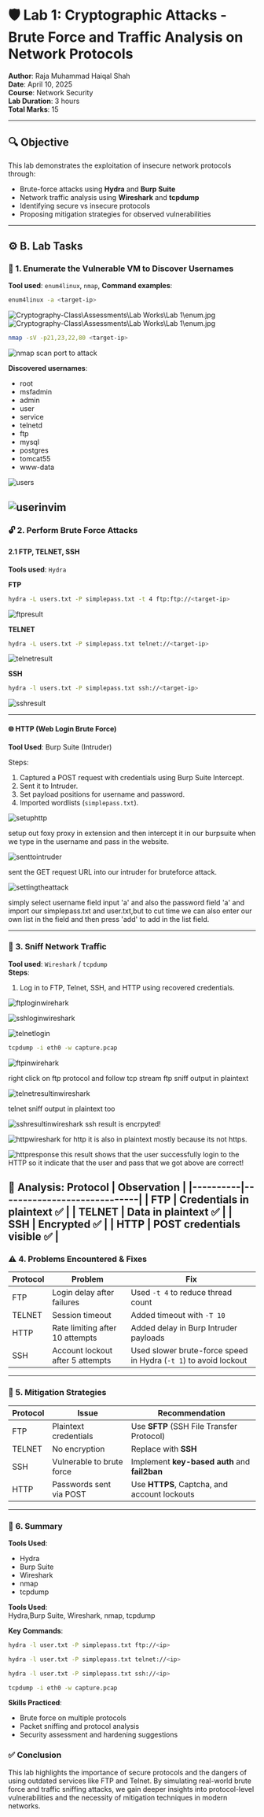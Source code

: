 
# 🛡️ Lab 1: Cryptographic Attacks - Brute Force and Traffic Analysis on Network Protocols

**Author**: Raja Muhammad Haiqal Shah  
**Date**: April 10, 2025  
**Course**: Network Security  
**Lab Duration**: 3 hours  
**Total Marks**: 15  

---

## 🔍 Objective

This lab demonstrates the exploitation of insecure network protocols through:

- Brute-force attacks using **Hydra** and **Burp Suite**
- Network traffic analysis using **Wireshark** and **tcpdump**
- Identifying secure vs insecure protocols
- Proposing mitigation strategies for observed vulnerabilities

---

## ⚙️ B. Lab Tasks

### 🔎 1. Enumerate the Vulnerable VM to Discover Usernames

**Tool used**: `enum4linux`, `nmap`, 
**Command examples**:

```bash
enum4linux -a <target-ip>
```
![Cryptography-Class\Assessments\Lab Works\Lab 1\enum.jpg](enumcommand.jpg)
![Cryptography-Class\Assessments\Lab Works\Lab 1\enum.jpg](enum.jpg)

```bash
nmap -sV -p21,23,22,80 <target-ip>
```
![nmap scan port to attack](nmapscan.jpg)

**Discovered usernames**:
- root
- msfadmin
- admin
- user
- service
- telnetd
- ftp
- mysql
- postgres
- tomcat55
- www-data
  
![users](vimusers.jpg)

![userinvim](userinvim.png)
---

### 🔓 2. Perform Brute Force Attacks
#### 2.1 FTP, TELNET, SSH  
**Tools used**: `Hydra`

**FTP**
```bash
hydra -L users.txt -P simplepass.txt -t 4 ftp:ftp://<target-ip> 
```
![ftpresult](ftpresult.png)

**TELNET**
```bash
hydra -L users.txt -P simplepass.txt telnet://<target-ip>
```

![telnetresult](telnetresult.png)

**SSH**
```bash
hydra -l users.txt -P simplepass.txt ssh://<target-ip>
```

![sshresult](sshresult.png)

---

#### 🌐 HTTP (Web Login Brute Force)
**Tool Used**: Burp Suite (Intruder)

Steps:
1. Captured a POST request with credentials using Burp Suite Intercept.
2. Sent it to Intruder.
3. Set payload positions for username and password.
4. Imported wordlists (`simplepass.txt`).

![setuphttp](setupbrutefrocehttp.png)

setup out foxy proxy in extension and then intercept it in our burpsuite when we type in the username and pass in the website.

![senttointruder](sendtointruder.png)

sent the GET request URL into our intruder for bruteforce attack.

![settingtheattack](settingtheattack.png)

simply select username field input 'a' and also the password field 'a' and import our simplepass.txt and user.txt,but to cut time we can also enter our own list in the field and then press 'add' to add in the list field.

---

### 🧪 3. Sniff Network Traffic
**Tool used**: `Wireshark` / `tcpdump`  
**Steps**:
1. Log in to FTP, Telnet, SSH, and HTTP using recovered credentials.

![ftploginwirehark](ftploginwirehark.png)

![sshloginwireshark](sshloginwireshark.png)

![telnetlogin](telnetwiresharklogin.png)

```bash
tcpdump -i eth0 -w capture.pcap
```
![ftpinwirehark](ftpresultinwireshark.png)

right click on ftp protocol and follow tcp stream
ftp sniff output in plaintext

![telnetresultinwireshark](telnetresultinwireshark.png)

telnet sniff output in plaintext too

![sshresultinwireshark](sshresultinwireshark.png)
ssh result is encrpyted!

![httpwireshark](httpwirehark.png)
for http it is also in plaintext mostly because its not https.

![httpresponse](image.png)
this result shows that the user successfully login to the HTTP so it indicate that the user and pass that we got above are correct!

**🧩 Analysis**:
 Protocol | Observation                 |
|----------|-----------------------------|
| FTP      | Credentials in plaintext ✅ |
| TELNET   | Data in plaintext ✅         |
| SSH      | Encrypted ✅                 |
| HTTP     | POST credentials visible ✅  |
---

### ⚠️ 4. Problems Encountered & Fixes

| Protocol | Problem                          | Fix                                     |
|----------|----------------------------------|-----------------------------------------|
| FTP      | Login delay after failures       | Used `-t 4` to reduce thread count      |
| TELNET   | Session timeout                  | Added timeout with `-T 10`              |
| HTTP     | Rate limiting after 10 attempts  | Added delay in Burp Intruder payloads   |
| SSH      | Account lockout after 5 attempts | Used slower brute-force speed in Hydra (`-t 1`) to avoid lockout |

---

### 🔐 5. Mitigation Strategies

| Protocol | Issue                        | Recommendation                                |
|----------|------------------------------|-----------------------------------------------|
| FTP      | Plaintext credentials        | Use **SFTP** (SSH File Transfer Protocol)     |
| TELNET   | No encryption                | Replace with **SSH**                          |
| SSH      | Vulnerable to brute force    | Implement **key-based auth** and **fail2ban** |
| HTTP     | Passwords sent via POST      | Use **HTTPS**, Captcha, and account lockouts  |

---

### 📝 6. Summary

**Tools Used**:
- Hydra  
- Burp Suite  
- Wireshark  
- nmap  
- tcpdump

**Tools Used**:  
Hydra,Burp Suite, Wireshark,  nmap, tcpdump

**Key Commands**:

```bash
hydra -l user.txt -P simplepass.txt ftp://<ip>
```
```bash
hydra -l user.txt -P simplepass.txt telnet://<ip>
```
```bash
hydra -l user.txt -P simplepass.txt ssh://<ip>
```
```bash
tcpdump -i eth0 -w capture.pcap
```

**Skills Practiced**:
- Brute force on multiple protocols  
- Packet sniffing and protocol analysis  
- Security assessment and hardening suggestions

### ✅ Conclusion

This lab highlights the importance of secure protocols and the dangers of using outdated services like FTP and Telnet. By simulating real-world brute force and traffic sniffing attacks, we gain deeper insights into protocol-level vulnerabilities and the necessity of mitigation techniques in modern networks.

